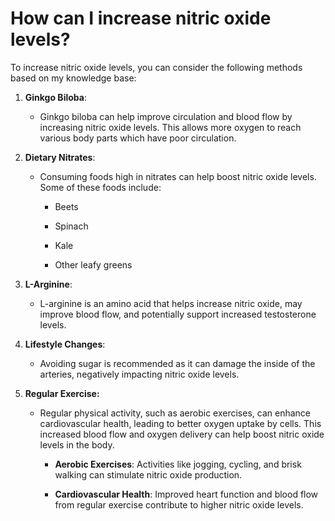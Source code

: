 # How can I increase nitric oxide levels?

To increase nitric oxide levels, you can consider the following methods based on my knowledge base:

1. **Ginkgo Biloba**:

    - Ginkgo biloba can help improve circulation and blood flow by increasing nitric oxide levels. This allows more oxygen to reach various body parts which have poor circulation.

2. **Dietary Nitrates**:

    - Consuming foods high in nitrates can help boost nitric oxide levels. Some of these foods include:

        - Beets

        - Spinach

        - Kale

        - Other leafy greens

3. **L-Arginine**:

    - L-arginine is an amino acid that helps increase nitric oxide, may improve blood flow, and potentially support increased testosterone levels.

4. **Lifestyle Changes**:

    - Avoiding sugar is recommended as it can damage the inside of the arteries, negatively impacting nitric oxide levels.

5. **Regular Exercise:**

    - Regular physical activity, such as aerobic exercises, can enhance cardiovascular health, leading to better oxygen uptake by cells. This increased blood flow and oxygen delivery can help boost nitric oxide levels in the body.

        - **Aerobic Exercises**: Activities like jogging, cycling, and brisk walking can stimulate nitric oxide production.

        - **Cardiovascular Health**: Improved heart function and blood flow from regular exercise contribute to higher nitric oxide levels.